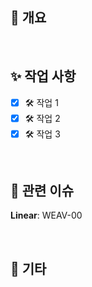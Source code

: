 ## 🚀 개요
<!-- 변경 사항에 대한 간략한 설명을 작성합니다. -->

<br>

## ✨ 작업 사항
<!-- PR에 포함된 주요 작업 내용을 리스트 형식으로 작성합니다. -->
- [x] 🛠️ 작업 1
- [x] 🛠️ 작업 2
- [x] 🛠️ 작업 3

<br>

## 🔗 관련 이슈
<!-- 이 PR이 해결하거나 참조하는 이슈 번호를 연결합니다. -->
**Linear**: WEAV-00

<br>

## 💬 기타
<!-- 그 외에 추가적으로 참고할 사항이나 의견이 있으면 작성합니다. -->

<br>
